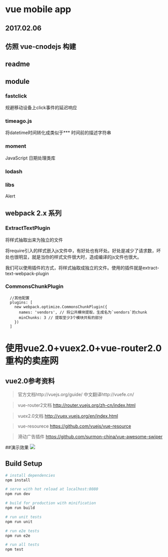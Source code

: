 vue mobile app
===

2017.02.06
----------

## 仿照 vue-cnodejs 构建

readme
---

## module

### fastclick

规避移动设备上click事件的延迟响应

### timeago.js

将datetime时间转化成类似于*** 时间前的描述字符串

### moment

JavaScript 日期处理类库

### lodash


### libs

Alert

## webpack 2.x 系列

### ExtractTextPlugin

将样式抽取出来为独立的文件

将require引入的样式嵌入js文件中，有好处也有坏处。好处是减少了请求数，坏处也很明显，就是当你的样式文件很大时，造成编译的js文件也很大。

我们可以使用插件的方式，将样式抽取成独立的文件。使用的插件就是extract-text-webpack-plugin

### CommonsChunkPlugin

```
  //其他配置
  plugins: [
    new webpack.optimize.CommonsChunkPlugin({
      names: 'vendors', // 将公共模块提取，生成名为`vendors`的chunk
      minChunks: 3 // 提取至少3个模块共有的部分
    })
  ]
```

# 使用vue2.0+vuex2.0+vue-router2.0重构的卖座网

## vue2.0参考资料

> 官方文档http://vuejs.org/guide/ 中文翻译http://vuefe.cn/

> vue-router2文档 http://router.vuejs.org/zh-cn/index.html

> vuex2.0文档 http://vuex.vuejs.org/en/index.html

> vue-resourece https://github.com/vuejs/vue-resource

> 滑动广告插件 https://github.com/surmon-china/vue-awesome-swiper

##演示效果
![](../vue卖座网.gif)

## Build Setup

``` bash
# install dependencies
npm install

# serve with hot reload at localhost:8080
npm run dev

# build for production with minification
npm run build

# run unit tests
npm run unit

# run e2e tests
npm run e2e

# run all tests
npm test
```
